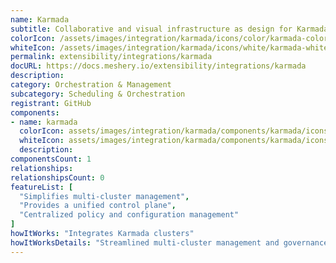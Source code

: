 ```yaml
---
name: Karmada
subtitle: Collaborative and visual infrastructure as design for Karmada
colorIcon: /assets/images/integration/karmada/icons/color/karmada-color.svg
whiteIcon: /assets/images/integration/karmada/icons/white/karmada-white.svg
permalink: extensibility/integrations/karmada
docURL: https://docs.meshery.io/extensibility/integrations/karmada
description: 
category: Orchestration & Management
subcategory: Scheduling & Orchestration
registrant: GitHub
components: 
- name: karmada
  colorIcon: assets/images/integration/karmada/components/karmada/icons/color/karmada-color.svg
  whiteIcon: assets/images/integration/karmada/components/karmada/icons/white/karmada-white.svg
  description: 
componentsCount: 1
relationships: 
relationshipsCount: 0
featureList: [
  "Simplifies multi-cluster management",
  "Provides a unified control plane",
  "Centralized policy and configuration management"
]
howItWorks: "Integrates Karmada clusters"
howItWorksDetails: "Streamlined multi-cluster management and governance"
---
```

